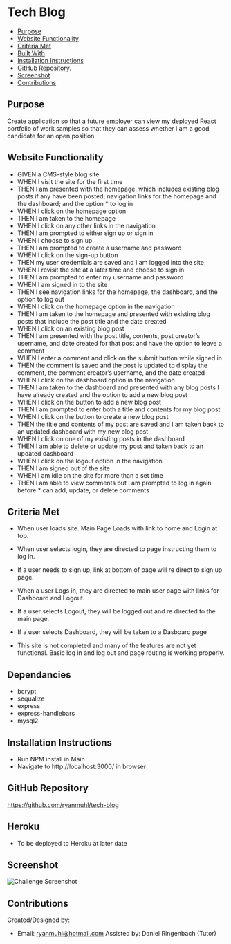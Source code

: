 # Tech Blog

- [Purpose](#purpose)
- [Website Functionality](#website-functionality)
- [Criteria Met](#criteria-met)
- [Built With](#built-with)
- [Installation Instructions](#installation-instructions)
- [GitHub Repository](#github-repository).
- [Screenshot](#screenshot)
- [Contributions](#contributions)


## Purpose
Create application so that a future employer can view my deployed React portfolio of work samples  so that they can assess whether I am a good candidate for an open position.

## Website Functionality
* GIVEN a CMS-style blog site
* WHEN I visit the site for the first time
* THEN I am presented with the homepage, which includes existing blog posts if any have been posted; navigation links for the homepage and the dashboard; and the option * to log in
* WHEN I click on the homepage option
* THEN I am taken to the homepage
* WHEN I click on any other links in the navigation
* THEN I am prompted to either sign up or sign in
* WHEN I choose to sign up
* THEN I am prompted to create a username and password
* WHEN I click on the sign-up button
* THEN my user credentials are saved and I am logged into the site
* WHEN I revisit the site at a later time and choose to sign in
* THEN I am prompted to enter my username and password
* WHEN I am signed in to the site
* THEN I see navigation links for the homepage, the dashboard, and the option to log out
* WHEN I click on the homepage option in the navigation
* THEN I am taken to the homepage and presented with existing blog posts that include the post title and the date created
* WHEN I click on an existing blog post
* THEN I am presented with the post title, contents, post creator’s username, and date created for that post and have the option to leave a comment
* WHEN I enter a comment and click on the submit button while signed in
* THEN the comment is saved and the post is updated to display the comment, the comment creator’s username, and the date created
* WHEN I click on the dashboard option in the navigation
* THEN I am taken to the dashboard and presented with any blog posts I have already created and the option to add a new blog post
* WHEN I click on the button to add a new blog post
* THEN I am prompted to enter both a title and contents for my blog post
* WHEN I click on the button to create a new blog post
* THEN the title and contents of my post are saved and I am taken back to an updated dashboard with my new blog post
* WHEN I click on one of my existing posts in the dashboard
* THEN I am able to delete or update my post and taken back to an updated dashboard
* WHEN I click on the logout option in the navigation
* THEN I am signed out of the site
* WHEN I am idle on the site for more than a set time
* THEN I am able to view comments but I am prompted to log in again before * can add, update, or delete comments

## Criteria Met
* When user loads site.  Main Page Loads with link to home and Login at top.
* When user selects login,  they are directed to page instructing them to log in.  
* If a user needs to sign up,  link at bottom of page will re direct to sign up page.
* When a user Logs in,  they are directed to main user page with links for Dashboard and Logout.
* If a user selects Logout,  they will be logged out and re directed to the main page.
* If a user selects Dashboard,  they will be taken to a Dasboard page 

* This site is not completed and many of the features are not yet functional.  Basic log in and log out and page routing is working properly.

## Dependancies 
* bcrypt
* sequalize
* express
* express-handlebars
* mysql2

## Installation Instructions
* Run NPM install in Main
* Navigate to http://localhost:3000/ in browser

## GitHub Repository
https://github.com/ryanmuhl/tech-blog

## Heroku
* To be deployed to Heroku at later date

## Screenshot
![Challenge Screenshot](https://github.com/ryanmuhl/greater-purpose/blob/main/public/images/Screenshot.png.jpg)

## Contributions
Created/Designed by:
* Email: ryanmuhl@hotmail.com
Assisted by: Daniel Ringenbach (Tutor)
